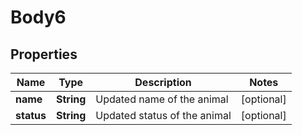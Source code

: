 # Body6

## Properties
Name | Type | Description | Notes
------------ | ------------- | ------------- | -------------
**name** | **String** | Updated name of the animal |  [optional]
**status** | **String** | Updated status of the animal |  [optional]
